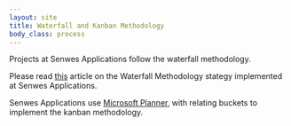 ```yaml
---
layout: site
title: Waterfall and Kanban Methodology
body_class: process
---
```


Projects at Senwes Applications follow the waterfall methodology.

Please read [this](https://blog.hubspot.com/marketing/waterfall-methodology) article on the Waterfall Methodology stategy implemented at Senwes Applications.

Senwes Applications use [Microsoft Planner](https://tasks.office.com/senwes.co.za/en-US/Home/Planner/), with relating buckets to implement the kanban methodology.